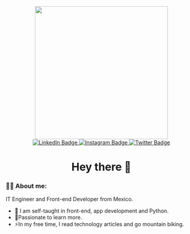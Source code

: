 <div id="header" align="center">
  <img src="https://media.giphy.com/media/5eLDrEaRGHegx2FeF2/giphy.gif" width="350"/>
  
<div id="badges">
  <a href="https://www.linkedin.com/in/danilo-gomez-03b65a232">
    <img src="https://img.shields.io/badge/LinkedIn-blue?style=for-the-badge&logo=linkedin&logoColor=white" alt="LinkedIn Badge"/>
  </a>
  <a href="your-instagram-URL">
    <img src="https://img.shields.io/badge/Instagram-critical?style=for-the-badge&logo=instagram&logoColor=white" alt="Instagram Badge"/>
  </a>
  <a href="your-twitter-URL">
    <img src="https://img.shields.io/badge/Twitter-blue?style=for-the-badge&logo=twitter&logoColor=white" alt="Twitter Badge"/>
  </a>
</div>
  <img src="https://komarev.com/ghpvc/?username=your-github-username&style=for-the-badge&color=blue" alt=""/>
  
  # Hey there 👋
</div> 

### :man_technologist: About me:
IT Engineer and Front-end Developer from Mexico.
- 💬 I am self-taught in front-end, app development and Python.
- 🌴Passionate to learn more.
- ⚡In my free time, I read technology articles and go mountain biking.

